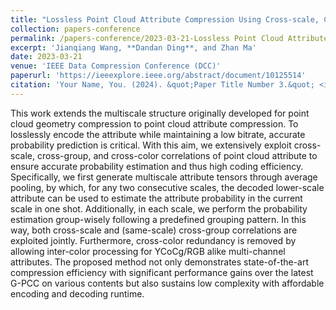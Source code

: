```yaml
---
title: "Lossless Point Cloud Attribute Compression Using Cross-scale, Cross-group, and Cross-color Prediction"
collection: papers-conference
permalink: /papers-conference/2023-03-21-Lossless Point Cloud Attribute Compression Using Cross-scale, Cross-group, and Cross-color Prediction
excerpt: 'Jianqiang Wang, **Dandan Ding**, and Zhan Ma'
date: 2023-03-21
venue: 'IEEE Data Compression Conference (DCC)'
paperurl: 'https://ieeexplore.ieee.org/abstract/document/10125514'
citation: 'Your Name, You. (2024). &quot;Paper Title Number 3.&quot; <i>GitHub Journal of Bugs</i>. 1(3).'
---
```


This work extends the multiscale structure originally developed for point cloud geometry compression to point cloud attribute compression. To losslessly encode the attribute while maintaining a low bitrate, accurate probability prediction is critical. With this aim, we extensively exploit cross-scale, cross-group, and cross-color correlations of point cloud attribute to ensure accurate probability estimation and thus high coding efficiency. Specifically, we first generate multiscale attribute tensors through average pooling, by which, for any two consecutive scales, the decoded lower-scale attribute can be used to estimate the attribute probability in the current scale in one shot. Additionally, in each scale, we perform the probability estimation group-wisely following a predefined grouping pattern. In this way, both cross-scale and (same-scale) cross-group correlations are exploited jointly. Furthermore, cross-color redundancy is removed by allowing inter-color processing for YCoCg/RGB alike multi-channel attributes. The proposed method not only demonstrates state-of-the-art compression efficiency with significant performance gains over the latest G-PCC on various contents but also sustains low complexity with affordable encoding and decoding runtime.
